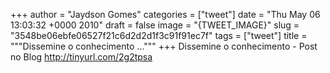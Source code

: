 
+++
author = "Jaydson Gomes"
categories = ["tweet"]
date = "Thu May 06 13:03:32 +0000 2010"
draft = false
image = "{TWEET_IMAGE}"
slug = "3548be06ebfe06527f21c6d2d2d1f3c91f91ec7f"
tags = ["tweet"]
title = """Dissemine o conhecimento ..."""
+++
Dissemine o conhecimento - Post no Blog http://tinyurl.com/2g2tpsa
